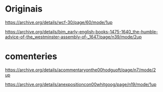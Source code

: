 # Originais
https://archive.org/details/wcf-30/page/60/mode/1up

https://archive.org/details/bim_early-english-books-1475-1640_the-humble-advice-of-the_westminster-assembly-of-_1647/page/n39/mode/2up

# comenteries
https://archive.org/details/acommentaryonthe00hodguoft/page/n7/mode/2up

https://archive.org/details/anexpositioncon00whitgoog/page/n19/mode/1up